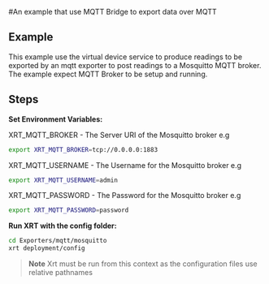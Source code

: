 #An example that use MQTT Bridge to export data over MQTT

## Example

This example use the virtual device service to produce readings to be exported by an mqtt exporter to post readings to a Mosquitto MQTT broker.
The example expect MQTT Broker to be setup and running.

## Steps

**Set Environment Variables:**

XRT_MQTT_BROKER - The Server URI of the Mosquitto broker e.g

```bash
export XRT_MQTT_BROKER=tcp://0.0.0.0:1883
```

XRT_MQTT_USERNAME - The Username for the Mosquitto broker e.g

```bash
export XRT_MQTT_USERNAME=admin
```

XRT_MQTT_PASSWORD - The Password for the Mosquitto broker e.g

```bash
export XRT_MQTT_PASSWORD=password
```

**Run XRT with the config folder:**

```bash
cd Exporters/mqtt/mosquitto
xrt deployment/config
```

> **Note** Xrt must be run from this context as the configuration files use relative pathnames
